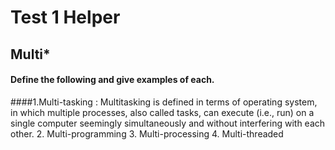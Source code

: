 # Test 1 Helper
## Multi\*
#### **Define the following and give examples of each.**

####1.Multi-tasking :
 Multitasking  is defined in terms of operating system, in which multiple processes, also called tasks, can execute (i.e., run) on a single computer seemingly simultaneously and without interfering with each other.
2. Multi-programming
3. Multi-processing
4. Multi-threaded
